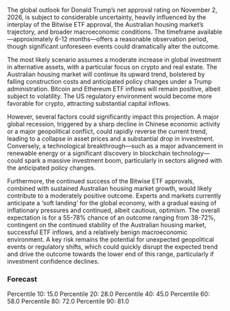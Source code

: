The global outlook for Donald Trump’s net approval rating on November 2, 2026, is subject to considerable uncertainty, heavily influenced by the interplay of the Bitwise ETF approval, the Australian housing market’s trajectory, and broader macroeconomic conditions. The timeframe available—approximately 6-12 months—offers a reasonable observation period, though significant unforeseen events could dramatically alter the outcome. 

The most likely scenario assumes a moderate increase in global investment in alternative assets, with a particular focus on crypto and real estate. The Australian housing market will continue its upward trend, bolstered by falling construction costs and anticipated policy changes under a Trump administration. Bitcoin and Ethereum ETF inflows will remain positive, albeit subject to volatility.  The US regulatory environment would become more favorable for crypto, attracting substantial capital inflows. 

However, several factors could significantly impact this projection. A major global recession, triggered by a sharp decline in Chinese economic activity or a major geopolitical conflict, could rapidly reverse the current trend, leading to a collapse in asset prices and a substantial drop in investment.  Conversely, a technological breakthrough—such as a major advancement in renewable energy or a significant discovery in blockchain technology—could spark a massive investment boom, particularly in sectors aligned with the anticipated policy changes. 

Furthermore, the continued success of the Bitwise ETF approvals, combined with sustained Australian housing market growth, would likely contribute to a moderately positive outcome.  Experts and markets currently anticipate a ‘soft landing’ for the global economy, with a gradual easing of inflationary pressures and continued, albeit cautious, optimism.  The overall expectation is for a 55-78% chance of an outcome ranging from 38-72%, contingent on the continued stability of the Australian housing market, successful ETF inflows, and a relatively benign macroeconomic environment.  A key risk remains the potential for unexpected geopolitical events or regulatory shifts, which could quickly disrupt the expected trend and drive the outcome towards the lower end of this range, particularly if investment confidence declines.

### Forecast

Percentile 10: 15.0
Percentile 20: 28.0
Percentile 40: 45.0
Percentile 60: 58.0
Percentile 80: 72.0
Percentile 90: 81.0